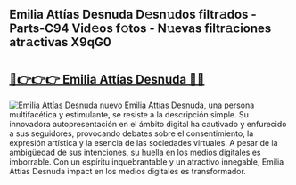 ## Emilia Attías Desnuda D𝚎sn𝚞dos filtr𝚊dos - Parts-C94 Vid𝚎os f𝚘tos - N𝚞evas filtr𝚊ciones atr𝚊ctivas X9qG0

# <h2><a href="http://mb1mbuq.tromn.icu/?c=Emilia+Att%c3%adas+Desnuda">🔗👉👉👉 Emilia Attías Desnuda 🔗🔗</a></h2>

[![Emilia Attías Desnuda nuevo](https://i.imgur.com/pEAQMta.gif)](http://mb1mbuq.tromn.icu/?c=Emilia+Att%c3%adas+Desnuda)
Emilia Attías Desnuda, una persona multifacética y estimulante, se resiste a la descripción simple. Su innovadora autopresentación en el ámbito digital ha cautivado y enfurecido a sus seguidores, provocando debates sobre el consentimiento, la expresión artística y la esencia de las sociedades virtuales. A pesar de la ambigüedad de sus intenciones, su huella en los medios digitales es imborrable. Con un espíritu inquebrantable y un atractivo innegable, Emilia Attías Desnuda impact en los medios digitales es transformador.
